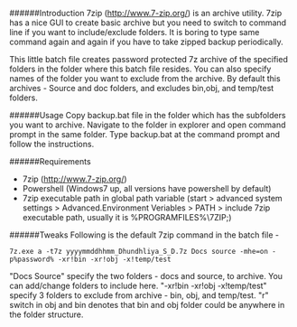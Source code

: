 ######Introduction
7zip (http://www.7-zip.org/) is an archive utility. 7zip has a nice GUI to create basic archive but you need to switch to command line if you want to include/exclude folders. It is boring to type same command again and again if you have to take zipped backup periodically.

This little batch file creates password protected 7z archive of the specified folders in the folder where this batch file resides. You can also specify names of the folder you want to exclude from the archive. By default this archives - Source and doc folders, and excludes bin,obj, and temp/test folders.

######Usage
Copy backup.bat file in the folder which has the subfolders you want to archive. Navigate to the folder in explorer and open command prompt in the same folder. Type backup.bat at the command prompt and follow the instructions.

######Requirements
* 7zip (http://www.7-zip.org/)
* Powershell (Windows7 up, all versions have powershell by default)
* 7zip executable path in global path variable (start > advanced system settings > Advanced.Environment Veriables > PATH > include 7zip executable path, usually it is %PROGRAMFILES%\7ZIP;)

######Tweaks
Following is the default 7zip command in the batch file - 

`7z.exe a -t7z yyyymmddhhmm_Dhundhliya_S_D.7z Docs source -mhe=on -p%password% -xr!bin -xr!obj -x!temp/test`

"Docs Source" specify the two folders - docs and source, to archive. You can add/change folders to include here. "-xr!bin -xr!obj -x!temp/test" specify 3 folders to exclude from archive - bin, obj, and temp/test. "r" switch in obj and bin denotes that bin and obj folder could be anywhere in the folder structure.
